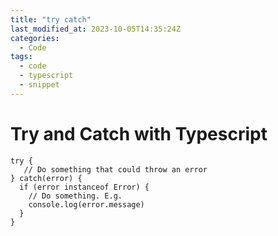 ```yaml
---
title: "try catch"
last_modified_at: 2023-10-05T14:35:24Z
categories:
  - Code
tags:
  - code
  - typescript
  - snippet
---
```


# Try and Catch with Typescript

```:bash
try {
   // Do something that could throw an error
} catch(error) {
  if (error instanceof Error) {
    // Do something. E.g.
    console.log(error.message)
  }
}
```
